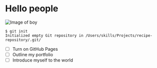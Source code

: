 # Hello people
![Image of boy]([https://octodex.github.com/images/yaktocat.png](https://i0.wp.com/eamonwrites.blog/wp-content/uploads/2023/11/1Cm4MeBnTygSOEC62yg2U.jpg?resize=1024%2C1024&ssl=1)https://i0.wp.com/eamonwrites.blog/wp-content/uploads/2023/11/1Cm4MeBnTygSOEC62yg2U.jpg?resize=1024%2C1024&ssl=1)
```
$ git init
Initialized empty Git repository in /Users/skills/Projects/recipe-repository/.git/
```
- [ ] Turn on GitHub Pages
- [ ] Outline my portfolio
- [ ] Introduce myself to the world
